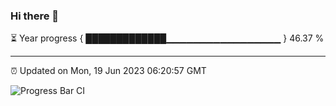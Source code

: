 ### Hi there 👋

⏳ Year progress { █████████████▁▁▁▁▁▁▁▁▁▁▁▁▁▁▁▁▁ } 46.37 %

---

⏰ Updated on Mon, 19 Jun 2023 06:20:57 GMT

![Progress Bar CI](https://github.com/liununu/liununu/workflows/Progress%20Bar%20CI/badge.svg)

